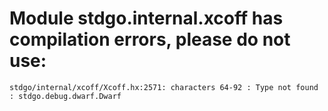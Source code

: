 # Module stdgo.internal.xcoff has compilation errors, please do not use:
```
stdgo/internal/xcoff/Xcoff.hx:2571: characters 64-92 : Type not found : stdgo.debug.dwarf.Dwarf

```

